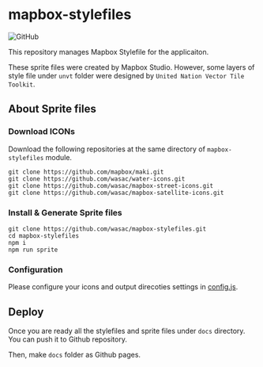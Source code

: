 # mapbox-stylefiles
![GitHub](https://img.shields.io/github/license/wasac/mapbox-stylefiles)

This repository manages Mapbox Stylefile for the applicaiton.

These sprite files were created by Mapbox Studio. However, some layers of style file under `unvt` folder were designed by `United Nation Vector Tile Toolkit`.

## About Sprite files
### Download ICONs

Download the following repositories at the same directory of `mapbox-stylefiles` module.
```
git clone https://github.com/mapbox/maki.git
git clone https://github.com/wasac/water-icons.git
git clone https://github.com/wasac/mapbox-street-icons.git
git clone https://github.com/wasac/mapbox-satellite-icons.git
```

### Install & Generate Sprite files
```
git clone https://github.com/wasac/mapbox-stylefiles.git
cd mapbox-stylefiles
npm i
npm run sprite
```

### Configuration
Please configure your icons and output direcoties settings in [config.js](./test/config.js).

## Deploy
Once you are ready all the stylefiles and sprite files under `docs` directory. You can push it to Github repository.

Then, make `docs` folder as Github pages.
